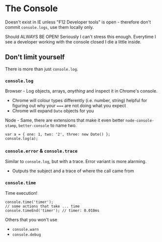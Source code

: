 # The Console

Doesn't exist in IE unless "F12 Developer tools" is open - therefore don't commit `console.logs`, use them locally only.

Should ALWAYS BE OPEN! Seriously I can't stress this enough. Everytime I see a developer working with the console closed I die a little inside.

## Don't limit yourself

There is more than just `console.log`.

### `console.log`

Browser - Log objects, arrays, *anything* and inspect it in Chrome's console.
 - Chrome will colour types differently (i.e. number, string) helpful for figuring out why your `===` are not doing what you expect
 - Chrome will expand `Date` objects for you 
 
Node - Same, there are extensions that make it even better `node-console-stamp`, `better-console` to name two.

```JS
var a = { one: 1, two: '2', three: new Date() };
console.log(a);
```

### `console.error` & `console.trace`
Similar to `console.log`, but with a trace. Error variant is more alarming. 
 - Outputs the subject and a trace of where the call came from

### `console.time`

Time execution!

```JS
console.time('timer');
// some actions that take ... time
console.timeEnd('timer'); // timer: 0.010ms
```
 
Others that you won't use
 
 - `console.warn`
 - `console.debug`
